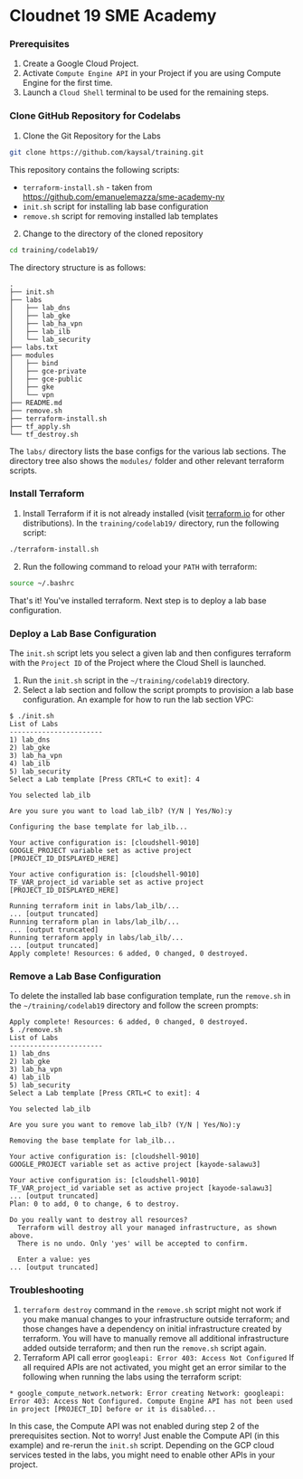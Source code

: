 # Cloudnet 19 SME Academy
### Prerequisites
1. Create a Google Cloud Project.
2. Activate `Compute Engine API` in your Project if you are using Compute Engine for the first time.
3. Launch a `Cloud Shell` terminal to be used for the remaining steps.
### Clone GitHub Repository for Codelabs
1. Clone the Git Repository for the Labs
```sh
git clone https://github.com/kaysal/training.git
```
This repository contains the following scripts:
- `terraform-install.sh` - taken from https://github.com/emanuelemazza/sme-academy-ny
- `init.sh` script for installing lab base configuration
- `remove.sh` script for removing installed lab templates

2. Change to the directory of the cloned repository
```sh
cd training/codelab19/
```
The directory structure is as follows:
```
.
├── init.sh
├── labs
│   ├── lab_dns
│   ├── lab_gke
│   ├── lab_ha_vpn
│   ├── lab_ilb
│   └── lab_security
├── labs.txt
├── modules
│   ├── bind
│   ├── gce-private
│   ├── gce-public
│   ├── gke
│   └── vpn
├── README.md
├── remove.sh
├── terraform-install.sh
├── tf_apply.sh
└── tf_destroy.sh

```
The `labs/` directory lists the base configs for the various lab sections. The directory tree also shows the `modules/` folder and other relevant terraform scripts.

### Install Terraform
1. Install Terraform if it is not already installed (visit [terraform.io](https://terraform.io) for other distributions).
In the `training/codelab19/` directory, run the following script:

```sh
./terraform-install.sh
```
2. Run the following command to reload your `PATH` with terraform:
```sh
source ~/.bashrc
```
That's it! You've installed terraform.
Next step is to deploy a lab base configuration.
### Deploy a Lab Base Configuration
The `init.sh` script lets you select a given lab and then configures terraform with the `Project ID` of the Project where the Cloud Shell is launched.
1. Run the `init.sh` script in the `~/training/codelab19` directory.
2. Select a lab section and follow the script prompts to provision a lab base configuration.
An example for how to run the lab section VPC:
```
$ ./init.sh
List of Labs
-----------------------
1) lab_dns
2) lab_gke
3) lab_ha_vpn
4) lab_ilb
5) lab_security
Select a Lab template [Press CRTL+C to exit]: 4

You selected lab_ilb

Are you sure you want to load lab_ilb? (Y/N | Yes/No):y

Configuring the base template for lab_ilb...

Your active configuration is: [cloudshell-9010]
GOOGLE_PROJECT variable set as active project [PROJECT_ID_DISPLAYED_HERE]

Your active configuration is: [cloudshell-9010]
TF_VAR_project_id variable set as active project [PROJECT_ID_DISPLAYED_HERE]

Running terraform init in labs/lab_ilb/...
... [output truncated]
Running terraform plan in labs/lab_ilb/...
... [output truncated]
Running terraform apply in labs/lab_ilb/...
... [output truncated]
Apply complete! Resources: 6 added, 0 changed, 0 destroyed.
```

### Remove a Lab Base Configuration
To delete the installed lab base configuration template, run the `remove.sh` in the `~/training/codelab19` directory and follow the screen prompts:
```
Apply complete! Resources: 6 added, 0 changed, 0 destroyed.
$ ./remove.sh
List of Labs
-----------------------
1) lab_dns
2) lab_gke
3) lab_ha_vpn
4) lab_ilb
5) lab_security
Select a Lab template [Press CRTL+C to exit]: 4

You selected lab_ilb

Are you sure you want to remove lab_ilb? (Y/N | Yes/No):y

Removing the base template for lab_ilb...

Your active configuration is: [cloudshell-9010]
GOOGLE_PROJECT variable set as active project [kayode-salawu3]

Your active configuration is: [cloudshell-9010]
TF_VAR_project_id variable set as active project [kayode-salawu3]
... [output truncated]
Plan: 0 to add, 0 to change, 6 to destroy.

Do you really want to destroy all resources?
  Terraform will destroy all your managed infrastructure, as shown above.
  There is no undo. Only 'yes' will be accepted to confirm.

  Enter a value: yes
... [output truncated]

```

### Troubleshooting
1. `terraform destroy` command in the `remove.sh` script might not work if you make manual changes to your infrastructure outside terraform; and those changes have a dependency on initial infrastructure created by terraform. You will have to manually remove all additional infrastructure added outside terraform; and then run the `remove.sh` script again.
2. Terraform API call error `googleapi: Error 403: Access Not Configured`
If all required APIs are not activated, you might get an error similar to the following when running the labs using the terraform script:
```
* google_compute_network.network: Error creating Network: googleapi: Error 403: Access Not Configured. Compute Engine API has not been used in project [PROJECT_ID] before or it is disabled...
```
In this case, the Compute API was not enabled during step 2 of the prerequisites section. Not to worry! Just enable the Compute API (in this example) and re-rerun the `init.sh` script. Depending on the GCP cloud services tested in the labs, you might need to enable other APIs in your project.
